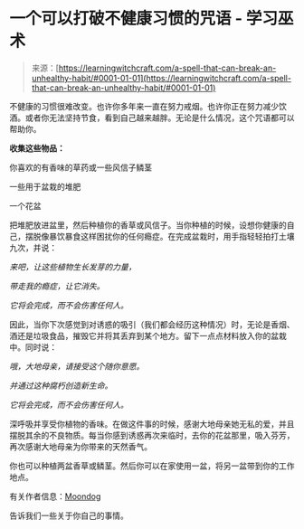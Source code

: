 <!--yml

category: 未分类

date: 2024-06-12 18:16:16

-->

# 一个可以打破不健康习惯的咒语 - 学习巫术

> 来源：[https://learningwitchcraft.com/a-spell-that-can-break-an-unhealthy-habit/#0001-01-01](https://learningwitchcraft.com/a-spell-that-can-break-an-unhealthy-habit/#0001-01-01)

不健康的习惯很难改变。也许你多年来一直在努力戒烟。也许你正在努力减少饮酒。或者你无法坚持节食，看到自己越来越胖。无论是什么情况，这个咒语都可以帮助你。

**收集这些物品：**

你喜欢的有香味的草药或一些风信子鳞茎

一些用于盆栽的堆肥

一个花盆

把堆肥放进盆里，然后种植你的香草或风信子。当你种植的时候，设想你健康的自己，摆脱像暴饮暴食这样困扰你的任何瘾症。在完成盆栽时，用手指轻轻拍打土壤九次，并说：

*来吧，让这些植物生长发芽的力量，*

*带走我的瘾症，让它消失。*

*它将会完成，而不会伤害任何人。*

因此，当你下次感觉到对诱惑的吸引（我们都会经历这种情况）时，无论是香烟、酒还是垃圾食品，摧毁它并将其丢弃到某个地方。留下一点点材料放入你的盆栽中。同时说：

*哦，大地母亲，请接受这个随你意愿。*

*并通过这种腐朽创造新生命。*

*它将会完成，而不会伤害任何人。*

深呼吸并享受你植物的香味。在做这件事的时候，感谢大地母亲她无私的爱，并且摆脱其余的不良物质。每当你感到诱惑再次来临时，去你的花盆那里，吸入芬芳，再次感谢大地母亲为你带来的天然香气。

你也可以种植两盆香草或鳞茎。然后你可以在家使用一盆，将另一盆带到你的工作地点。

有关作者信息：[Moondog](https://learningwitchcraft.com/profile/?tthayer/)

告诉我们一些关于你自己的事情。
